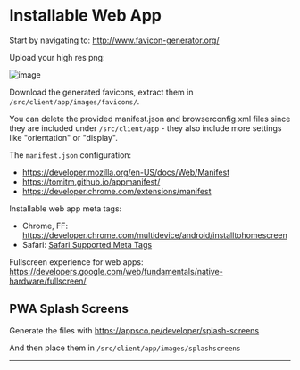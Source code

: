 # Installable Web App

Start by navigating to: http://www.favicon-generator.org/

Upload your high res png:

![image](https://user-images.githubusercontent.com/9644867/33854077-66a8ecd0-de8e-11e7-8858-f106c4b5b6f3.png)

Download the generated favicons, extract them in
`/src/client/app/images/favicons/`.

You can delete the provided manifest.json and browserconfig.xml files since they
are included under `/src/client/app` - they also include more settings like
"orientation" or "display".

The `manifest.json` configuration:

- https://developer.mozilla.org/en-US/docs/Web/Manifest
- https://tomitm.github.io/appmanifest/
- https://developer.chrome.com/extensions/manifest

Installable web app meta tags:

- Chrome, FF:
  https://developer.chrome.com/multidevice/android/installtohomescreen
- Safari:
  [Safari Supported Meta Tags](https://developer.apple.com/library/content/documentation/AppleApplications/Reference/SafariHTMLRef/Articles/MetaTags.html)

Fullscreen experience for web apps:
https://developers.google.com/web/fundamentals/native-hardware/fullscreen/

## PWA Splash Screens

Generate the files with https://appsco.pe/developer/splash-screens

And then place them in `/src/client/app/images/splashscreens`

---
